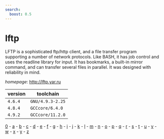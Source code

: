 ```yaml
---
search:
  boost: 0.5
---
```

# lftp

LFTP is a sophisticated ftp/http client, and a file transfer program supporting   a number of network protocols. Like BASH, it has job control and uses the readline library for   input. It has bookmarks, a built-in mirror command, and can transfer several files in parallel.   It was designed with reliability in mind.

*homepage*: <http://lftp.yar.ru>

version | toolchain
--------|----------
``4.6.4`` | ``GNU/4.9.3-2.25``
``4.8.4`` | ``GCCcore/6.4.0``
``4.9.2`` | ``GCCcore/11.2.0``

[0](../0/index.md) - [a](../a/index.md) - [b](../b/index.md) - [c](../c/index.md) - [d](../d/index.md) - [e](../e/index.md) - [f](../f/index.md) - [g](../g/index.md) - [h](../h/index.md) - [i](../i/index.md) - [j](../j/index.md) - [k](../k/index.md) - [l](../l/index.md) - [m](../m/index.md) - [n](../n/index.md) - [o](../o/index.md) - [p](../p/index.md) - [q](../q/index.md) - [r](../r/index.md) - [s](../s/index.md) - [t](../t/index.md) - [u](../u/index.md) - [v](../v/index.md) - [w](../w/index.md) - [x](../x/index.md) - [y](../y/index.md) - [z](../z/index.md)

